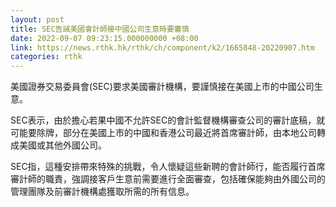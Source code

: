 ```yaml
---
layout: post
title: SEC告誡美國會計師接中國公司生意時要審慎
date: 2022-09-07 09:23:15.000000000 +08:00
link: https://news.rthk.hk/rthk/ch/component/k2/1665848-20220907.htm
categories: rthk
---
```


美國證券交易委員會(SEC)要求美國審計機構，要謹慎接在美國上市的中國公司生意。

SEC表示，由於擔心若果中國不允許SEC的會計監督機構審查公司的審計底稿，就可能要除牌，部分在美國上市的中國和香港公司最近將首席審計師，由本地公司轉成美國或其他外國公司。

SEC指，這種安排帶來特殊的挑戰，令人懷疑這些新聘的會計師行，能否履行首席審計師的職責，強調接客戶生意前需要進行全面審查，包括確保能夠由外國公司的管理團隊及前審計機構處獲取所需的所有信息。

